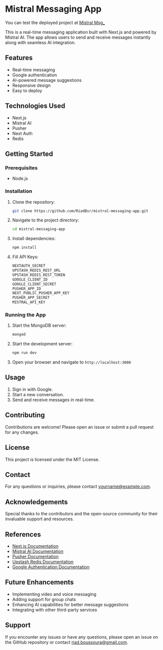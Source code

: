 # Mistral Messaging App

You can test the deployed project at [Mistral Msg\_](https://mistral-msg.vercel.app)

This is a real-time messaging application built with Next.js and powered by Mistral AI. The app allows users to send and receive messages instantly along with seamless AI integration.

## Features

- Real-time messaging
- Google authentication
- AI-powered message suggestions
- Responsive design
- Easy to deploy

## Technologies Used

- Next.js
- Mistral AI
- Pusher
- Next Auth
- Redis

## Getting Started

### Prerequisites

- Node.js

### Installation

1. Clone the repository:
   ```bash
   git clone https://github.com/RiadBsr/mistral-messaging-app.git
   ```
2. Navigate to the project directory:
   ```bash
   cd mistral-messaging-app
   ```
3. Install dependencies:
   ```bash
   npm install
   ```
4. Fill API Keys:
   ```bash
   NEXTAUTH_SECRET
   UPSTASH_REDIS_REST_URL
   UPSTASH_REDIS_REST_TOKEN
   GOOGLE_CLIENT_ID
   GOOGLE_CLIENT_SECRET
   PUSHER_APP_ID
   NEXT_PUBLIC_PUSHER_APP_KEY
   PUSHER_APP_SECRET
   MISTRAL_API_KEY
   ```

### Running the App

1. Start the MongoDB server:
   ```bash
   mongod
   ```
2. Start the development server:
   ```bash
   npm run dev
   ```
3. Open your browser and navigate to `http://localhost:3000`

## Usage

1. Sign in with Google.
2. Start a new conversation.
3. Send and receive messages in real-time.

## Contributing

Contributions are welcome! Please open an issue or submit a pull request for any changes.

## License

This project is licensed under the MIT License.

## Contact

For any questions or inquiries, please contact [yourname@example.com](mailto:yourname@example.com).

## Acknowledgements

Special thanks to the contributors and the open-source community for their invaluable support and resources.

## References

- [Next.js Documentation](https://nextjs.org/docs)
- [Mistral AI Documentation](https://mistral.ai/docs)
- [Pusher Documentation](https://pusher.com/docs)
- [Upstash Redis Documentation](https://upstash.com/docs/redis)
- [Google Authentication Documentation](https://developers.google.com/identity/sign-in/web/sign-in)

## Future Enhancements

- Implementing video and voice messaging
- Adding support for group chats
- Enhancing AI capabilities for better message suggestions
- Integrating with other third-party services

## Support

If you encounter any issues or have any questions, please open an issue on the GitHub repository or contact [riad.boussoura@gmail.com](mailto:riad.boussoura@gmail.com).
